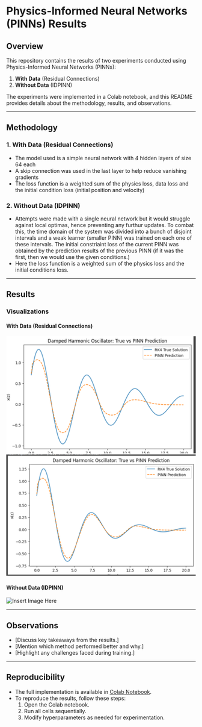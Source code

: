# Physics-Informed Neural Networks (PINNs) Results  

## Overview  
This repository contains the results of two experiments conducted using Physics-Informed Neural Networks (PINNs):  
1. **With Data** (Residual Connections)  
2. **Without Data** (IDPINN)  

The experiments were implemented in a Colab notebook, and this README provides details about the methodology, results, and observations.

---

## Methodology  
### 1. With Data (Residual Connections)  
- The model used is a simple neural network with 4 hidden layers of size 64 each
- A skip connection was used in the last layer to help reduce vanishing gradients
- The loss function is a weighted sum of the physics loss, data loss and the initial condition loss (initial position and velocity)

### 2. Without Data (IDPINN)  
- Attempts were made with a single neural network but it would struggle against local optimas, hence preventing any furthur updates. To combat this, the time domain of the system was divided into a bunch of disjoint intervals and a weak learner (smaller PINN) was trained on each one of these intervals. The initial constriaint loss of the current PINN was obtained by the prediction results of the previous PINN (if it was the first, then we would use the given conditions.)
- Here the loss function is a weighted sum of the physics loss and the initial conditions loss.
---

## Results  
### Visualizations  
#### With Data (Residual Connections)  
![Insert Image Here](WithData/e=0.1)
![Insert Image Here](WithData/e=0.2)

#### Without Data (IDPINN)  
![Insert Image Here](path/to/your/image)  

---

## Observations  
- [Discuss key takeaways from the results.]  
- [Mention which method performed better and why.]  
- [Highlight any challenges faced during training.]  

---

## Reproducibility  
- The full implementation is available in [Colab Notebook](https://colab.research.google.com/drive/1XXCkKBiteo_5oYnH2E0-zTPanlBAvOTn?usp=sharing).  
- To reproduce the results, follow these steps:  
  1. Open the Colab notebook.  
  2. Run all cells sequentially.  
  3. Modify hyperparameters as needed for experimentation.  
